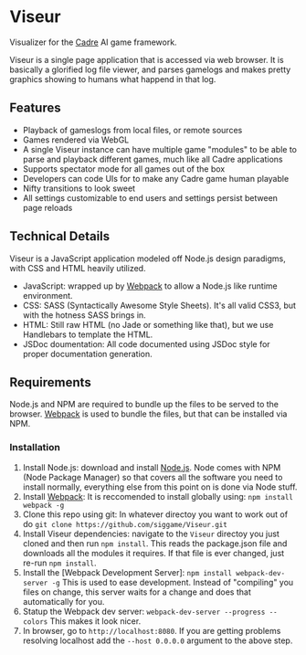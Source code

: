 # Viseur
Visualizer for the [Cadre](https://github.com/siggame/Cadre) AI game framework.

Viseur is a single page application that is accessed via web browser. It is basically a glorified log file viewer, and parses gamelogs and makes pretty graphics showing to humans what happend in that log.

## Features

* Playback of gameslogs from local files, or remote sources
* Games rendered via WebGL
* A single Viseur instance can have multiple game "modules" to be able to parse and playback different games, much like all Cadre applications
* Supports spectator mode for all games out of the box
* Developers can code UIs for to make any Cadre game human playable
* Nifty transitions to look sweet
* All settings customizable to end users and settings persist between page reloads

## Technical Details

Viseur is a JavaScript application modeled off Node.js design paradigms, with CSS and HTML heavily utilized.

* JavaScript: wrapped up by [Webpack](https://www.npmjs.com/package/webpack) to allow a Node.js like runtime environment.
* CSS: SASS (Syntactically Awesome Style Sheets). It's all valid CSS3, but with the hotness SASS brings in.
* HTML: Still raw HTML (no Jade or something like that), but we use Handlebars to template the HTML.
* JSDoc doumentation: All code documented using JSDoc style for proper documentation generation.

## Requirements

Node.js and NPM are required to bundle up the files to be served to the browser. [Webpack](https://webpack.github.io/) is used to bundle the files, but that can be installed via NPM.

### Installation

1. Install Node.js: download and install [Node.js](https://nodejs.org/en/). Node comes with NPM (Node Package Manager) so that covers all the software you need to install normally, everything else from this point on is done via Node stuff.
2. Install [Webpack](https://www.npmjs.com/package/webpack): It is reccomended to install globally using: `npm install webpack -g`
3. Clone this repo using git: In whatever directoy you want to work out of do `git clone https://github.com/siggame/Viseur.git`
4. Install Viseur dependencies: navigate to the `Viseur` directoy you just cloned and then run `npm install`. This reads the package.json file and downloads all the modules it requires. If that file is ever changed, just re-run `npm install`.
5. Install the [Webpack Development Server]: `npm install webpack-dev-server -g` This is used to ease development. Instead of "compiling" you files on change, this server waits for a change and does that automatically for you.
6. Statup the Webpack dev server: `webpack-dev-server --progress --colors` This makes it look nicer.
7. In browser, go to `http://localhost:8080`. If you are getting problems resolving localhost add the `--host 0.0.0.0` argument to the above step.
